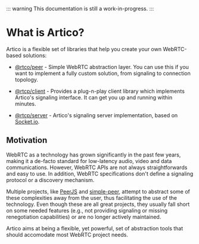 ::: warning
This documentation is still a work-in-progress.
:::

# What is Artico?

Artico is a flexible set of libraries that help you create your own WebRTC-based solutions:

 - [@rtco/peer](https://www.npmjs.com/package/@rtco/peer) - Simple WebRTC abstraction layer. You can use this if you want to implement a fully custom solution, from signaling to connection topology.

 - [@rtcp/client](https://www.npmjs.com/package/@rtco/client) - Provides a plug-n-play client library which implements Artico's signaling interface. It can get you up and running within minutes.

 - [@rtcp/server](https://www.npmjs.com/package/@rtco/server) - Artico's signaling server implementation, based on [Socket.io](https://socket.io).

## Motivation

WebRTC as a technology has grown significantly in the past few years, making it a de-facto standard for low-latency audio, video and data communications.
However, WebRTC APIs are not always straightforwards and easy to use. In addition, WebRTC specifications don't define a signaling protocol or a discovery mechanism.

Multiple projects, like [PeerJS](https://peerjs.com) and [simple-peer](https://github.com/feross/simple-peer), attempt to abstract some of these complexities away from the user, thus facilitating the use of the technology.
Even though these are all great projects, they usually fall short on some needed features (e.g., not providing signaling or missing renegotiation capabilities) or are no longer actively maintained.

Artico aims at being a flexible, yet powerful, set of abstraction tools that should accomodate most WebRTC project needs.
